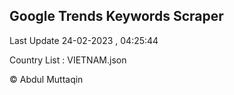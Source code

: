 

## Google Trends Keywords Scraper 
 
Last Update 24-02-2023 , 04:25:44

Country List :
VIETNAM.json



© Abdul Muttaqin 
